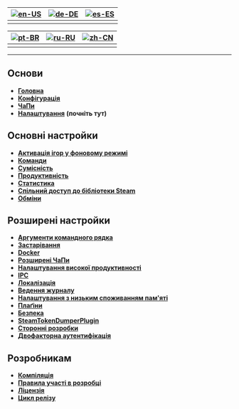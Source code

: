 | [![en-US](https://raw.githubusercontent.com/hjnilsson/country-flags/master/png100px/us.png)](https://github.com/JustArchiNET/ArchiSteamFarm/wiki/Home) | [![de-DE](https://raw.githubusercontent.com/hjnilsson/country-flags/master/png100px/de.png)](https://github.com/JustArchiNET/ArchiSteamFarm/wiki/Home-de-DE) | [![es-ES](https://raw.githubusercontent.com/hjnilsson/country-flags/master/png100px/es.png)](https://github.com/JustArchiNET/ArchiSteamFarm/wiki/Home-es-ES) |
| ------------------------------------------------------------------------------------------------------------------------------------------------------ | ------------------------------------------------------------------------------------------------------------------------------------------------------------ | ------------------------------------------------------------------------------------------------------------------------------------------------------------ |
|                                                                                                                                                        |                                                                                                                                                              |                                                                                                                                                              |

| [![pt-BR](https://raw.githubusercontent.com/hjnilsson/country-flags/master/png100px/br.png)](https://github.com/JustArchiNET/ArchiSteamFarm/wiki/Home-pt-BR) | [![ru-RU](https://raw.githubusercontent.com/hjnilsson/country-flags/master/png100px/ru.png)](https://github.com/JustArchiNET/ArchiSteamFarm/wiki/Home-ru-RU) | [![zh-CN](https://raw.githubusercontent.com/hjnilsson/country-flags/master/png100px/cn.png)](https://github.com/JustArchiNET/ArchiSteamFarm/wiki/Home-zh-CN) |
| ------------------------------------------------------------------------------------------------------------------------------------------------------------ | ------------------------------------------------------------------------------------------------------------------------------------------------------------ | ------------------------------------------------------------------------------------------------------------------------------------------------------------ |
|                                                                                                                                                              |                                                                                                                                                              |                                                                                                                                                              |

* * *

## Основи

* **[Головна](https://github.com/JustArchiNET/ArchiSteamFarm/wiki/Home-uk-UA)**
* **[Конфігурація](https://github.com/JustArchiNET/ArchiSteamFarm/wiki/Configuration-uk-UA)**
* **[ЧаПи](https://github.com/JustArchiNET/ArchiSteamFarm/wiki/FAQ-uk-UA)**
* **[Налаштування](https://github.com/JustArchiNET/ArchiSteamFarm/wiki/Setting-up-uk-UA)** **(почніть тут)**

## Основні настройки

* **[Активація ігор у фоновому режимі](https://github.com/JustArchiNET/ArchiSteamFarm/wiki/Background-games-redeemer-uk-UA)**
* **[Команди](https://github.com/JustArchiNET/ArchiSteamFarm/wiki/Commands-uk-UA)**
* **[Сумісність](https://github.com/JustArchiNET/ArchiSteamFarm/wiki/Compatibility-uk-UA)**
* **[Продуктивність](https://github.com/JustArchiNET/ArchiSteamFarm/wiki/Performance-uk-UA)**
* **[Статистика](https://github.com/JustArchiNET/ArchiSteamFarm/wiki/Statistics-uk-UA)**
* **[Спільний доступ до бібліотеки Steam](https://github.com/JustArchiNET/ArchiSteamFarm/wiki/Steam-Family-Sharing-uk-UA)**
* **[Обміни](https://github.com/JustArchiNET/ArchiSteamFarm/wiki/Trading-uk-UA)**

## Розширені настройки

* **[Аргументи командного рядка](https://github.com/JustArchiNET/ArchiSteamFarm/wiki/Command-line-arguments-uk-UA)**
* **[Застарівання](https://github.com/JustArchiNET/ArchiSteamFarm/wiki/Deprecation-uk-UA)**
* **[Docker](https://github.com/JustArchiNET/ArchiSteamFarm/wiki/Docker-uk-UA)**
* **[Розширені ЧаПи](https://github.com/JustArchiNET/ArchiSteamFarm/wiki/Extended-FAQ-uk-UA)**
* **[Налаштування високої продуктивності](https://github.com/JustArchiNET/ArchiSteamFarm/wiki/High-performance-setup-uk-UA)**
* **[IPC](https://github.com/JustArchiNET/ArchiSteamFarm/wiki/IPC-uk-UA)**
* **[Локалізація](https://github.com/JustArchiNET/ArchiSteamFarm/wiki/Localization-uk-UA)**
* **[Ведення журналу](https://github.com/JustArchiNET/ArchiSteamFarm/wiki/Logging-uk-UA)**
* **[Налаштування з низьким споживанням пам'яті](https://github.com/JustArchiNET/ArchiSteamFarm/wiki/Low-memory-setup-uk-UA)**
* **[Плаґіни](https://github.com/JustArchiNET/ArchiSteamFarm/wiki/Plugins-uk-UA)**
* **[Безпека](https://github.com/JustArchiNET/ArchiSteamFarm/wiki/Security-uk-UA)**
* **[SteamTokenDumperPlugin](https://github.com/JustArchiNET/ArchiSteamFarm/wiki/SteamTokenDumperPlugin-uk-UA)**
* **[Сторонні розробки](https://github.com/JustArchiNET/ArchiSteamFarm/wiki/Third-party-uk-UA)**
* **[Двофакторна аутентифікація](https://github.com/JustArchiNET/ArchiSteamFarm/wiki/Two-factor-authentication-uk-UA)**

## Розробникам

* **[Компіляція](https://github.com/JustArchiNET/ArchiSteamFarm/wiki/Compilation-uk-UA)**
* **[Правила участі в розробці](https://github.com/JustArchiNET/ArchiSteamFarm/blob/master/.github/CONTRIBUTING.md)**
* **[Ліцензія](https://github.com/JustArchiNET/ArchiSteamFarm/wiki/License-uk-UA)**
* **[Цикл релізу](https://github.com/JustArchiNET/ArchiSteamFarm/wiki/Release-cycle-uk-UA)**